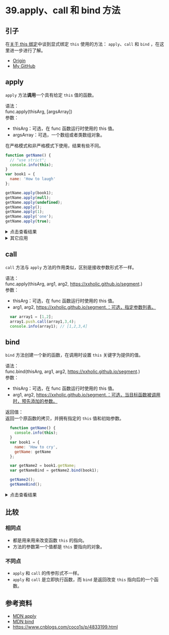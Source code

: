 # 39.apply、call 和 bind 方法
## 引子
在[关于 this 绑定][url-blog33]中谈到显式绑定 `this` 使用的方法： `apply`、`call` 和 `bind` ，在这里进一步进行了解。


- [Origin][url-origin]
- [My GitHub][url-my-github]

## apply
`apply` 方法**调用**一个具有给定 `this` 值的函数。

语法：<br />
func.apply(thisArg, [argsArray]) <br />
参数：
- thisArg：可选，在 func 函数运行时使用的 this 值。
- argsArray：可选，一个数组或者类数组对象。

在严格模式和非严格模式下使用，结果有些不同。
```javascript
function getName() {
  // "use strict";
  console.info(this);
}
var book1 = {
  name: 'How to laugh'
};

getName.apply(book1);
getName.apply(null);
getName.apply(undefined);
getName.apply();
getName.apply(1);
getName.apply('one');
getName.apply(true);
```
<details>
<summary>点击查看结果</summary>

非严格模式：
![39-apply-no-strict][url-local-apply-no-strict]

严格模式：
![39-apply-strict][url-local-apply-strict]

</details>

<details>
<summary>其它应用</summary>

#### 将数组添加到另外一个数组
```javascript
  var array1 = [1,2];
  var array2 = [3,4];
  array1.push.apply(array1,array2);
  console.info(array1); // [1,2,3,4]
```
#### 求数组中的最大和最小值
```javascript
  var min = Math.min.apply(Math,[5, 6, 2, 3, 7]);
  var max = Math.max.apply(Math,[5, 6, 2, 3, 7]);
  console.info(min); // 2
  console.info(max); // 7
```
#### 判断数组
```javascript
  function isArray(obj) {
    return Object.prototype.toString.apply(obj) === '[object Array]';
  }

  console.info(isArray([])); // true
  console.info(isArray({})); // false
```
#### 将类数组转换为数组
```javascript
  var obj = {
    0: 'apple',
    1: 'orange',
    2: 'banana',
    length: 3,
  };
  var arr = Array.prototype.slice.apply(obj);

  console.info(arr); // ["apple", "orange", "banana"]
```
</details>

## call
`call` 方法与 `apply` 方法的作用类似，区别是接收参数形式不一样。

语法：<br />
func.apply(thisArg, arg1, arg2, https://xxholic.github.io/segment.) <br />
参数：
- thisArg：可选，在 func 函数运行时使用的 this 值。
- arg1, arg2, https://xxholic.github.io/segment.：可选，指定参数列表。

```javascript
  var array1 = [1,2];
  array1.push.call(array1,3,4);
  console.info(array1); // [1,2,3,4]
```


## bind
`bind` 方法创建一个新的函数，在调用时设置 `this` 关键字为提供的值。

语法：<br />
func.bind(thisArg, arg1, arg2, https://xxholic.github.io/segment.) <br />
参数：
- thisArg：可选，在 func 函数运行时使用的 this 值。
- arg1, arg2, https://xxholic.github.io/segment.：可选，当目标函数被调用时，预先添加的参数。

返回值：<br />
返回一个原函数的拷贝，并拥有指定的 `this` 值和初始参数。

```javascript
  function getName() {
    console.info(this);
  }
  var book1 = {
    name: 'How to cry',
    getName: getName
  };

  var getName2 = book1.getName;
  var getNameBind = getName2.bind(book1);

  getName2();
  getNameBind();
```
<details>
<summary>点击查看结果</summary>

![39-bind][url-local-bind]

`getName2` 是一个引用，最终指向的是方法 `getName` ，在执行的时候，`this` 是默认绑定，指向 `window` 对象。

`getName2` 使用 `bind` 方法创建了一个新的方法，它的 `this` 指向了 `book1` 。

</details>

## 比较
### 相同点
- 都是用来用来改变函数 `this` 的指向。
- 方法的参数第一个值都是 `this` 要指向的对象。

### 不同点
- `apply` 和 `call` 的传参形式不一样。
- `apply` 和 `call` 是立即执行函数，而 `bind` 是返回改变 `this` 指向后的一个函数。

## <a name="reference"></a> 参考资料
- [MDN apply][url-mdn-apply]
- [MDN bind][url-mdn-bind]
- https://www.cnblogs.com/coco1s/p/4833199.html

[url-repository-images]:https://xxholic.github.io/segment/images

[url-mdn-apply]:https://developer.mozilla.org/zh-CN/docs/Web/JavaScript/Reference/Global_Objects/Function/apply
[url-mdn-bind]:https://developer.mozilla.org/zh-CN/docs/Web/JavaScript/Reference/Global_Objects/Function/bind

[url-blog33]:https://github.com/XXHolic/blog/issues/33

[url-local-apply-no-strict]:https://xxholic.github.io/segment/images/39/apply-no-strict.png
[url-local-apply-strict]:https://xxholic.github.io/segment/images/39/apply-strict.png
[url-local-bind]:https://xxholic.github.io/segment/images/39/bind.png







[url-origin]:https://github.com/XXHolic/segment/issues/41
[url-my-github]:https://github.com/XXHolic